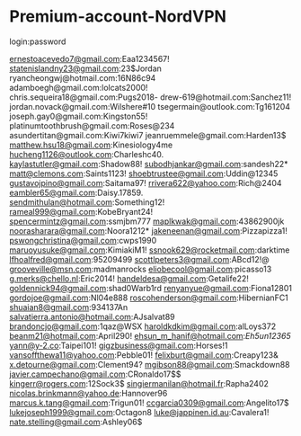 # Premium-account-NordVPN

login:password

ernestoacevedo7@gmail.com:Eaa1234567!
statenislandny23@gmail.com:23$Jordan
ryancheongwj@hotmail.com:16N86c94
adamboegh@gmail.com:lolcats2000!
chris.sequeira18@gmail.com:Pugs2018-
drew-619@hotmail.com:Sanchez11!
jordan.novack@gmail.com:Wilshere#10
tsegermain@outlook.com:Tg161204
joseph.gay0@gmail.com:Kingston55!
platinumtoothbrush@gmail.com:Roses@234
asundertitan@gmail.com:Kiwi7kiwi7
jeanruemmele@gmail.com:Harden13$
matthew.hsu18@gmail.com:Kinesiology4me
hucheng1126@outlook.com:Charleshc40.
kaylastutler@gmail.com:Shadow88!
subodhjankar@gmail.com:sandesh22*
matt@clemons.com:Saints1123!
shoebtrustee@gmail.com:Uddin@12345
gustavojpino@gmail.com:Saitama97!
rrivera622@yahoo.com:Rich@2404
eambler65@gmail.com:Daisy.17859.
sendmithulan@hotmail.com:Something12!
rameal999@gmail.com:KobeBryant24!
spencermintz@gmail.com:ssmjbm777
maplkwak@gmail.com:43862900jk
noorasharara@gmail.com:Noora1212*
jakeneenan@gmail.com:Pizzapizza1!
pswongchristina@gmail.com:cwps1990
maruoyusuke@gmail.com:KimiakiM1!
ssnook629@rocketmail.com:darktime
lfhoalfred@gmail.com:95209499
scottlpeters3@gmail.com:ABcd12!@
grooveville@msn.com:madmanrocks
eliobecool@gmail.com:picasso13
g.merks@chello.nl:Eric2014!
handeldesa@gmail.com:Getalife22!
goldennick94@gmail.com:shad0Warb1rd
renyanyue@gmail.com:Fiona12801
gordojoe@gmail.com:Nl04e888
roscohenderson@gmail.com:HibernianFC1
shuaian8@gmail.com:934137An
salvatierra.antonio@hotmail.com:AJsalvat89
brandoncjo@gmail.com:1qaz@WSX
haroldkdkim@gmail.com:alLoys372
beanm21@hotmail.com:April290!
ehsun_m_hanif@hotmail.com:*Eh5un12365*
yann@y-2.co:Taipei101!
gigzbusiness@gmail.com:Horses!1
vansoffthewa11@yahoo.com:Pebble01!
felixburt@gmail.com:Creapy123&
x.detourne@gmail.com:Clement94?
mgibson88@gmail.com:Smackdown88
javier.campechano@gmail.com:CRonaldo17$$
kingerr@rogers.com:12Sock3$
singiermanilan@hotmail.fr:Rapha2402
nicolas.brinkmann@yahoo.de:Hannover96
marcus.k.tang@gmail.com:Trigun01!
ccgarcia0309@gmail.com:Angelito17$
lukejoseph1999@gmail.com:Octagon8
luke@jappinen.id.au:Cavalera1!
nate.stelling@gmail.com:Ashley06$
